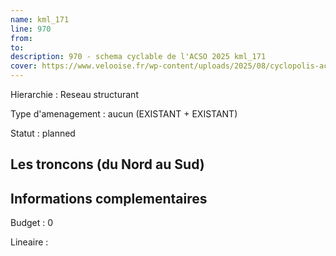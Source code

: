 ```yaml
---
name: kml_171 
line: 970
from: 
to:  
description: 970 - schema cyclable de l'ACSO 2025 kml_171 
cover: https://www.velooise.fr/wp-content/uploads/2025/08/cyclopolis-acso-970.jpg
---
```

Hierarchie : Reseau structurant

Type d'amenagement : aucun (EXISTANT + EXISTANT)

Statut : planned

## Les troncons (du Nord au Sud)

## Informations complementaires

Budget  : 0 

Lineaire :

